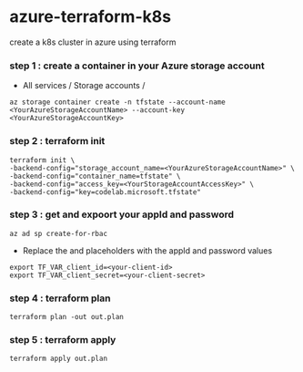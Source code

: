 # azure-terraform-k8s
create a k8s cluster in azure using terraform


### step 1 : create a container in your Azure storage account 

- All services / Storage accounts / 

```
az storage container create -n tfstate --account-name <YourAzureStorageAccountName> --account-key <YourAzureStorageAccountKey>
```

### step 2 : terraform init


```
terraform init \
-backend-config="storage_account_name=<YourAzureStorageAccountName>" \
-backend-config="container_name=tfstate" \
-backend-config="access_key=<YourStorageAccountAccessKey>" \
-backend-config="key=codelab.microsoft.tfstate"
```


### step 3 : get and expoort your appId and password

```
az ad sp create-for-rbac
```
- Replace the <your-client-id> and <your-client-secret> placeholders with the appId and password values

```
export TF_VAR_client_id=<your-client-id>
export TF_VAR_client_secret=<your-client-secret>
```
### step 4 : terraform plan


```
terraform plan -out out.plan

```

### step 5 : terraform apply

```
terraform apply out.plan

```

